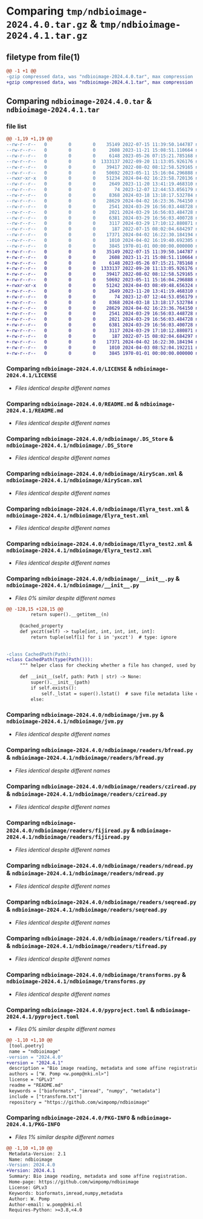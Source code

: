 # Comparing `tmp/ndbioimage-2024.4.0.tar.gz` & `tmp/ndbioimage-2024.4.1.tar.gz`

## filetype from file(1)

```diff
@@ -1 +1 @@
-gzip compressed data, was "ndbioimage-2024.4.0.tar", max compression
+gzip compressed data, was "ndbioimage-2024.4.1.tar", max compression
```

## Comparing `ndbioimage-2024.4.0.tar` & `ndbioimage-2024.4.1.tar`

### file list

```diff
@@ -1,19 +1,19 @@
--rw-r--r--   0        0        0    35149 2022-07-15 11:39:50.144787 ndbioimage-2024.4.0/LICENSE
--rw-r--r--   0        0        0     2608 2023-11-21 15:08:51.110664 ndbioimage-2024.4.0/README.md
--rw-r--r--   0        0        0     6148 2023-05-26 07:15:21.785168 ndbioimage-2024.4.0/ndbioimage/.DS_Store
--rw-r--r--   0        0        0  1333137 2022-09-20 11:13:05.926176 ndbioimage-2024.4.0/ndbioimage/AiryScan.xml
--rw-r--r--   0        0        0    39417 2022-08-02 08:12:58.529165 ndbioimage-2024.4.0/ndbioimage/Elyra_test.xml
--rw-r--r--   0        0        0    50692 2023-05-11 15:16:04.296888 ndbioimage-2024.4.0/ndbioimage/Elyra_test2.xml
--rwxr-xr-x   0        0        0    51234 2024-04-02 16:23:58.720136 ndbioimage-2024.4.0/ndbioimage/__init__.py
--rw-r--r--   0        0        0     2649 2023-11-20 13:41:19.468310 ndbioimage-2024.4.0/ndbioimage/jvm.py
--rw-r--r--   0        0        0       74 2023-12-07 12:44:53.056179 ndbioimage-2024.4.0/ndbioimage/readers/__init__.py
--rw-r--r--   0        0        0     8368 2024-03-18 13:18:17.532784 ndbioimage-2024.4.0/ndbioimage/readers/bfread.py
--rw-r--r--   0        0        0    28629 2024-04-02 16:23:36.764150 ndbioimage-2024.4.0/ndbioimage/readers/cziread.py
--rw-r--r--   0        0        0     2541 2024-03-29 16:56:03.448728 ndbioimage-2024.4.0/ndbioimage/readers/fijiread.py
--rw-r--r--   0        0        0     2021 2024-03-29 16:56:03.484728 ndbioimage-2024.4.0/ndbioimage/readers/ndread.py
--rw-r--r--   0        0        0     6381 2024-03-29 16:56:03.400728 ndbioimage-2024.4.0/ndbioimage/readers/seqread.py
--rw-r--r--   0        0        0     3117 2024-03-29 17:10:12.880871 ndbioimage-2024.4.0/ndbioimage/readers/tifread.py
--rw-r--r--   0        0        0      187 2022-07-15 08:02:04.684297 ndbioimage-2024.4.0/ndbioimage/transform.txt
--rw-r--r--   0        0        0    17371 2024-04-02 16:22:30.184194 ndbioimage-2024.4.0/ndbioimage/transforms.py
--rw-r--r--   0        0        0     1010 2024-04-02 16:19:40.692305 ndbioimage-2024.4.0/pyproject.toml
--rw-r--r--   0        0        0     3845 1970-01-01 00:00:00.000000 ndbioimage-2024.4.0/PKG-INFO
+-rw-r--r--   0        0        0    35149 2022-07-15 11:39:50.144787 ndbioimage-2024.4.1/LICENSE
+-rw-r--r--   0        0        0     2608 2023-11-21 15:08:51.110664 ndbioimage-2024.4.1/README.md
+-rw-r--r--   0        0        0     6148 2023-05-26 07:15:21.785168 ndbioimage-2024.4.1/ndbioimage/.DS_Store
+-rw-r--r--   0        0        0  1333137 2022-09-20 11:13:05.926176 ndbioimage-2024.4.1/ndbioimage/AiryScan.xml
+-rw-r--r--   0        0        0    39417 2022-08-02 08:12:58.529165 ndbioimage-2024.4.1/ndbioimage/Elyra_test.xml
+-rw-r--r--   0        0        0    50692 2023-05-11 15:16:04.296888 ndbioimage-2024.4.1/ndbioimage/Elyra_test2.xml
+-rwxr-xr-x   0        0        0    51242 2024-04-03 08:49:48.656324 ndbioimage-2024.4.1/ndbioimage/__init__.py
+-rw-r--r--   0        0        0     2649 2023-11-20 13:41:19.468310 ndbioimage-2024.4.1/ndbioimage/jvm.py
+-rw-r--r--   0        0        0       74 2023-12-07 12:44:53.056179 ndbioimage-2024.4.1/ndbioimage/readers/__init__.py
+-rw-r--r--   0        0        0     8368 2024-03-18 13:18:17.532784 ndbioimage-2024.4.1/ndbioimage/readers/bfread.py
+-rw-r--r--   0        0        0    28629 2024-04-02 16:23:36.764150 ndbioimage-2024.4.1/ndbioimage/readers/cziread.py
+-rw-r--r--   0        0        0     2541 2024-03-29 16:56:03.448728 ndbioimage-2024.4.1/ndbioimage/readers/fijiread.py
+-rw-r--r--   0        0        0     2021 2024-03-29 16:56:03.484728 ndbioimage-2024.4.1/ndbioimage/readers/ndread.py
+-rw-r--r--   0        0        0     6381 2024-03-29 16:56:03.400728 ndbioimage-2024.4.1/ndbioimage/readers/seqread.py
+-rw-r--r--   0        0        0     3117 2024-03-29 17:10:12.880871 ndbioimage-2024.4.1/ndbioimage/readers/tifread.py
+-rw-r--r--   0        0        0      187 2022-07-15 08:02:04.684297 ndbioimage-2024.4.1/ndbioimage/transform.txt
+-rw-r--r--   0        0        0    17371 2024-04-02 16:22:30.184194 ndbioimage-2024.4.1/ndbioimage/transforms.py
+-rw-r--r--   0        0        0     1010 2024-04-03 08:52:04.192211 ndbioimage-2024.4.1/pyproject.toml
+-rw-r--r--   0        0        0     3845 1970-01-01 00:00:00.000000 ndbioimage-2024.4.1/PKG-INFO
```

### Comparing `ndbioimage-2024.4.0/LICENSE` & `ndbioimage-2024.4.1/LICENSE`

 * *Files identical despite different names*

### Comparing `ndbioimage-2024.4.0/README.md` & `ndbioimage-2024.4.1/README.md`

 * *Files identical despite different names*

### Comparing `ndbioimage-2024.4.0/ndbioimage/.DS_Store` & `ndbioimage-2024.4.1/ndbioimage/.DS_Store`

 * *Files identical despite different names*

### Comparing `ndbioimage-2024.4.0/ndbioimage/AiryScan.xml` & `ndbioimage-2024.4.1/ndbioimage/AiryScan.xml`

 * *Files identical despite different names*

### Comparing `ndbioimage-2024.4.0/ndbioimage/Elyra_test.xml` & `ndbioimage-2024.4.1/ndbioimage/Elyra_test.xml`

 * *Files identical despite different names*

### Comparing `ndbioimage-2024.4.0/ndbioimage/Elyra_test2.xml` & `ndbioimage-2024.4.1/ndbioimage/Elyra_test2.xml`

 * *Files identical despite different names*

### Comparing `ndbioimage-2024.4.0/ndbioimage/__init__.py` & `ndbioimage-2024.4.1/ndbioimage/__init__.py`

 * *Files 0% similar despite different names*

```diff
@@ -128,15 +128,15 @@
         return super().__getitem__(n)
 
     @cached_property
     def yxczt(self) -> tuple[int, int, int, int, int]:
         return tuple(self[i] for i in 'yxczt')  # type: ignore
 
 
-class CachedPath(Path):
+class CachedPath(type(Path())):
     """ helper class for checking whether a file has changed, used by OmeCache """
 
     def __init__(self, path: Path | str) -> None:
         super().__init__(path)
         if self.exists():
             self._lstat = super().lstat()  # save file metadata like creation time etc.
         else:
```

### Comparing `ndbioimage-2024.4.0/ndbioimage/jvm.py` & `ndbioimage-2024.4.1/ndbioimage/jvm.py`

 * *Files identical despite different names*

### Comparing `ndbioimage-2024.4.0/ndbioimage/readers/bfread.py` & `ndbioimage-2024.4.1/ndbioimage/readers/bfread.py`

 * *Files identical despite different names*

### Comparing `ndbioimage-2024.4.0/ndbioimage/readers/cziread.py` & `ndbioimage-2024.4.1/ndbioimage/readers/cziread.py`

 * *Files identical despite different names*

### Comparing `ndbioimage-2024.4.0/ndbioimage/readers/fijiread.py` & `ndbioimage-2024.4.1/ndbioimage/readers/fijiread.py`

 * *Files identical despite different names*

### Comparing `ndbioimage-2024.4.0/ndbioimage/readers/ndread.py` & `ndbioimage-2024.4.1/ndbioimage/readers/ndread.py`

 * *Files identical despite different names*

### Comparing `ndbioimage-2024.4.0/ndbioimage/readers/seqread.py` & `ndbioimage-2024.4.1/ndbioimage/readers/seqread.py`

 * *Files identical despite different names*

### Comparing `ndbioimage-2024.4.0/ndbioimage/readers/tifread.py` & `ndbioimage-2024.4.1/ndbioimage/readers/tifread.py`

 * *Files identical despite different names*

### Comparing `ndbioimage-2024.4.0/ndbioimage/transforms.py` & `ndbioimage-2024.4.1/ndbioimage/transforms.py`

 * *Files identical despite different names*

### Comparing `ndbioimage-2024.4.0/pyproject.toml` & `ndbioimage-2024.4.1/pyproject.toml`

 * *Files 0% similar despite different names*

```diff
@@ -1,10 +1,10 @@
 [tool.poetry]
 name = "ndbioimage"
-version = "2024.4.0"
+version = "2024.4.1"
 description = "Bio image reading, metadata and some affine registration."
 authors = ["W. Pomp <w.pomp@nki.nl>"]
 license = "GPLv3"
 readme = "README.md"
 keywords = ["bioformats", "imread", "numpy", "metadata"]
 include = ["transform.txt"]
 repository = "https://github.com/wimpomp/ndbioimage"
```

### Comparing `ndbioimage-2024.4.0/PKG-INFO` & `ndbioimage-2024.4.1/PKG-INFO`

 * *Files 1% similar despite different names*

```diff
@@ -1,10 +1,10 @@
 Metadata-Version: 2.1
 Name: ndbioimage
-Version: 2024.4.0
+Version: 2024.4.1
 Summary: Bio image reading, metadata and some affine registration.
 Home-page: https://github.com/wimpomp/ndbioimage
 License: GPLv3
 Keywords: bioformats,imread,numpy,metadata
 Author: W. Pomp
 Author-email: w.pomp@nki.nl
 Requires-Python: >=3.8,<4.0
```


